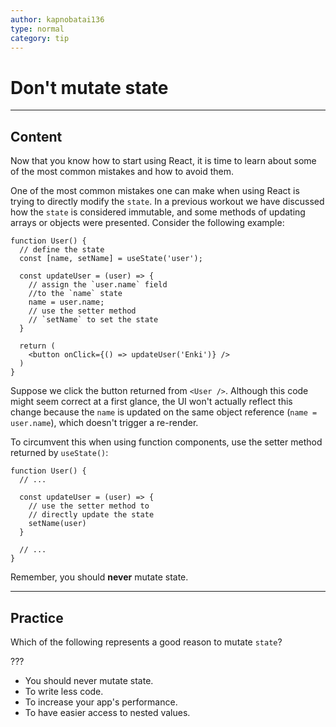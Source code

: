 ```yaml
---
author: kapnobatai136
type: normal
category: tip
---
```


# Don't mutate state


---

## Content

Now that you know how to start using React, it is time to learn about some of the most common mistakes and how to avoid them.

One of the most common mistakes one can make when using React is trying to directly modify the `state`. In a previous workout we have discussed how the `state` is considered immutable, and some methods of updating arrays or objects were presented. Consider the following example:

```plain-text
function User() {
  // define the state
  const [name, setName] = useState('user');

  const updateUser = (user) => {
    // assign the `user.name` field 
    //to the `name` state
    name = user.name;
    // use the setter method
    // `setName` to set the state
  }

  return (
    <button onClick={() => updateUser('Enki')} />
  )
}
```

Suppose we click the button returned from `<User />`. Although this code might seem correct at a first glance, the UI won't actually reflect this change because the `name` is updated on the same object reference (`name = user.name`), which doesn't trigger a re-render.

To circumvent this when using function components, use the setter method returned by `useState()`:

```plain-text
function User() {
  // ...

  const updateUser = (user) => {
    // use the setter method to
    // directly update the state
    setName(user)
  }

  // ...
}
```

Remember, you should **never** mutate state.


---

## Practice

Which of the following represents a good reason to mutate `state`?

???

- You should never mutate state.
- To write less code.
- To increase your app's performance.
- To have easier access to nested values.
 
